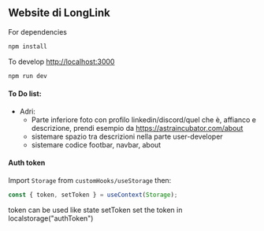 ## Website di LongLink
For dependencies
```bash
npm install
```

To develop [http://localhost:3000](http://localhost:3000) 
```bash
npm run dev
```

#### To Do list:  
- Adri:
    - Parte inferiore foto con profilo linkedin/discord/quel che è, affianco e descrizione, prendi esempio da https://astraincubator.com/about
    - sistemare spazio tra descrizioni nella parte user-developer
    - sistemare codice footbar, navbar, about

#### Auth token

Import `Storage` from `customHooks/useStorage` then:

```js
const { token, setToken } = useContext(Storage);
```

token can be used like state
setToken set the token in localstorage("authToken")
